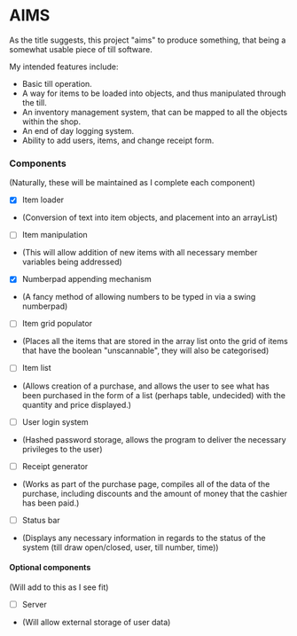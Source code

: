 # AIMS

As the title suggests, this project "aims" to produce something, that being a somewhat usable piece of till software.

My intended features include:

* Basic till operation.
* A way for items to be loaded into objects, and thus manipulated through the till.
* An inventory management system, that can be mapped to all the objects within the shop.
* An end of day logging system.
* Ability to add users, items, and change receipt form.

### Components
(Naturally, these will be maintained as I complete each component)
- [x] Item loader 
* (Conversion of text into item objects, and placement into an arrayList)
- [ ] Item manipulation 
* (This will allow addition of new items with all necessary member variables being addressed)
- [x] Numberpad appending mechanism
* (A fancy method of allowing numbers to be typed in via a swing numberpad)
- [ ] Item grid populator
* (Places all the items that are stored in the array list onto the grid of items that have the boolean "unscannable", they will also be categorised)
- [ ] Item list
* (Allows creation of a purchase, and allows the user to see what has been purchased in the form of a list (perhaps table, undecided) with the quantity and price displayed.)
- [ ] User login system
* (Hashed password storage, allows the program to deliver the necessary privileges to the user)
- [ ] Receipt generator
* (Works as part of the purchase page, compiles all of the data of the purchase, including discounts and the amount of money that the cashier has been paid.)
- [ ] Status bar 
* (Displays any necessary information in regards to the status of the system (till draw open/closed, user, till number, time))

#### Optional components
(Will add to this as I see fit)
- [ ] Server
* (Will allow external storage of user data)
